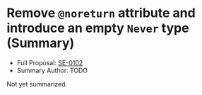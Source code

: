 # Remove `@noreturn` attribute and introduce an empty `Never` type (Summary)

* Full Proposal: [SE-0102](https://github.com/apple/swift-evolution/blob/main/proposals/0102-noreturn-bottom-type.md)
* Summary Author: TODO

Not yet summarized.
